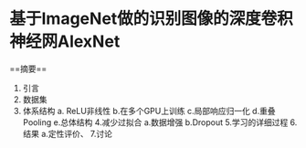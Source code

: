 基于ImageNet做的识别图像的深度卷积神经网AlexNet
==
==摘要==
1. 引言
2. 数据集
3. 体系结构
  a.  ReLU非线性
  b.在多个GPU上训练
  c.局部响应归一化
  d.重叠Pooling
  e.总体结构
  4.减少过拟合
  a.数据增强
  b.Dropout
  5.学习的详细过程
  6.结果
  a.定性评价、
  7.讨论

